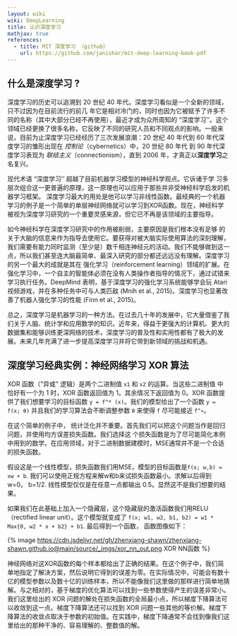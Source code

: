 ```yaml
---
layout: wiki
wiki: DeepLearning
title: 认识深度学习
mathjax: true
references: 
  - title: MIT 深度学习 （github）
    url: https://github.com/janishar/mit-deep-learning-book-pdf
---
```


<!-- more -->

## 什么是深度学习 ?

深度学习的历史可以追溯到 20 世纪 40 年代。深度学习看似是一个全新的领域，只不过因为在目前流行的前几 年它是相对冷门的，同时也因为它被赋予了许多不同的名称（其中大部分已经不再使用），最近才成为众所周知的 “深度学习’’。这个领域已经更换了很多名称，它反映了不同的研究人员和不同观点的影响。一般来说，目前为止深度学习已经经历了三次发展浪潮：20 世纪 40 年代到 60 年代深度学习的雏形出现在 *控制论*（cybernetics）中，20 世纪 80 年代 到 90 年代深度学习表现为 *联结主义*（connectionism），直到 2006 年，才真正以**深度学习**之名复兴。

现代术语 “深度学习’’ 超越了目前机器学习模型的神经科学观点。它诉诸于学 习多层次组合这一更普遍的原理，这一原理也可以应用于那些并非受神经科学启发的机器学习框架。
深度学习最大的用处是他可以学习非线性函数。最经典的一个机器学习的例子是一个简单的单层神经网络就可以学习到XOR函数。现在，神经科学被视为深度学习研究的一个重要灵感来源，但它已不再是该领域的主要指导。

如今神经科学在深度学习研究中的作用被削弱，主要原因是我们根本没有足够 的关于大脑的信息来作为指导去使用它。要获得对被大脑实际使用算法的深刻理解，我们需要有能力同时监测（至少是）数千相连神经元的活动。我们不能够做到这一点，所以我们甚至连大脑最简单、最深入研究的部分都还远远没有理解。深度学习的另一个最大的成就是其在 强化学习（reinforcement learning）领域的扩展。在强化学习中，一个自主的智能体必须在没有人类操作者指导的情况下，通过试错来学习执行任务。DeepMind 表明，基于深度学习的强化学习系统能够学会玩 Atari 视频游戏，并在多种任务中可与人类匹敌 (Mnih et al., 2015)。深度学习也显著改善了机器人强化学习的性能 (Finn et al., 2015)。

总之，深度学习是机器学习的一种方法。在过去几十年的发展中，它大量借鉴了我们关于人脑、统计学和应用数学的知识。近年来，得益于更强大的计算机、更大的数据集和能够训练更深网络的技术，深度学习的普及性和实用性都有了极大的发展。未来几年充满了进一步提高深度学习并将它带到新领域的挑战和机遇。

## 深度学习经典实例：神经网络学习 XOR 算法

XOR 函数（"异或" 逻辑）是两个二进制值 `x1` 和 `x2` 的运算。当这些二进制值 中恰好有一个为 1 时，XOR 函数返回值为 1。其余情况下返回值为 0。XOR 函数提供了我们想要学习的目标函数 `y = f^* (x)`。我们的模型给出了一个函数 `y = f(x; θ)` 并且我们的学习算法会不断调整参数 `θ` 来使得 `f` 尽可能接近 `f^∗`。

在这个简单的例子中， 统计泛化并不重要。首先我们可以把这个问题当作是回归问题，并使用均方误差损失函数。我们选择这 个损失函数是为了尽可能简化本例中用到的数学。在应用领域，对于二进制数据建模时，MSE通常并不是一个合适的损失函数。

假设这是一个线性模型，损失函数我们用MSE，模型的目标函数是`f(x; w,b) = xw + b`. 我们可以使用正规方程来解w和b来试损失函数最小。求解以后得到w=0， b=1/2. 线性模型仅仅是在任意一点都输出 0.5。显然这不是我们想要的结果。

如果我们在此基础上加入一个隐藏层，这个隐藏层的激活函数我们用RELU（rectified linear unit）。这个模型就变成了 `f(x; w1, w2, b1, b2) = w1 * Max{0, w2 * x + b2} + b1`. 最后得到一个函数， 函数图像如下：

{% image https://cdn.jsdelivr.net/gh/zhenxiang-shawn/zhenxiang-shawn.github.io@main/source/_imgs/xor_nn_out.png XOR NN函数  %}

神经网络对这XOR函数的每个样本都给出了正确的结果。在这个例子中，我们简单地指定了解决方案，然后说明它得到的误差为零。在实际情况中，可能会有数十亿的模型参数以及数十亿的训练样本，所以不能像我们这里做的那样进行简单地猜解。与之相对的，基于梯度的优化算法可以找到一些参数使得产生的误差非常小。我们这里给出的 XOR 问题的解处在损失函数的全局最小点，所以梯度下降算法可以收敛到这一点。梯度下降算法还可以找到 XOR 问题一些其他的等价解。梯度下降算法的收敛点取决于参数的初始值。在实践中，梯度下降通常不会找到像我们这里给出的那种干净的、容易理解的、整数值的解。
